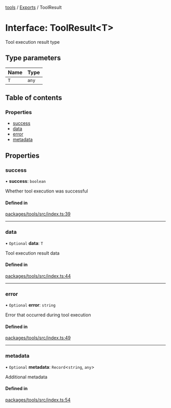 <!-- 
 ⚠️  AUTO-GENERATED FILE - DO NOT EDIT MANUALLY
 This file is automatically generated by scripts/docs-generator.js
 To make changes, edit the source TypeScript files or update the generator script
-->

[tools](../../) / [Exports](../modules) / ToolResult

# Interface: ToolResult\<T\>

Tool execution result type

## Type parameters

| Name | Type |
| :------ | :------ |
| `T` | `any` |

## Table of contents

### Properties

- [success](ToolResult#success)
- [data](ToolResult#data)
- [error](ToolResult#error)
- [metadata](ToolResult#metadata)

## Properties

### success

• **success**: `boolean`

Whether tool execution was successful

#### Defined in

[packages/tools/src/index.ts:39](https://github.com/woojubb/robota/blob/7a734e73a51e339148a398f7b885cf8701441118/packages/tools/src/index.ts#L39)

___

### data

• `Optional` **data**: `T`

Tool execution result data

#### Defined in

[packages/tools/src/index.ts:44](https://github.com/woojubb/robota/blob/7a734e73a51e339148a398f7b885cf8701441118/packages/tools/src/index.ts#L44)

___

### error

• `Optional` **error**: `string`

Error that occurred during tool execution

#### Defined in

[packages/tools/src/index.ts:49](https://github.com/woojubb/robota/blob/7a734e73a51e339148a398f7b885cf8701441118/packages/tools/src/index.ts#L49)

___

### metadata

• `Optional` **metadata**: `Record`\<`string`, `any`\>

Additional metadata

#### Defined in

[packages/tools/src/index.ts:54](https://github.com/woojubb/robota/blob/7a734e73a51e339148a398f7b885cf8701441118/packages/tools/src/index.ts#L54)
